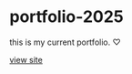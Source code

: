# portfolio-2025

this is my current portfolio. ♡

[view site](https://meganeligio.github.io/portfolio-2025/)
